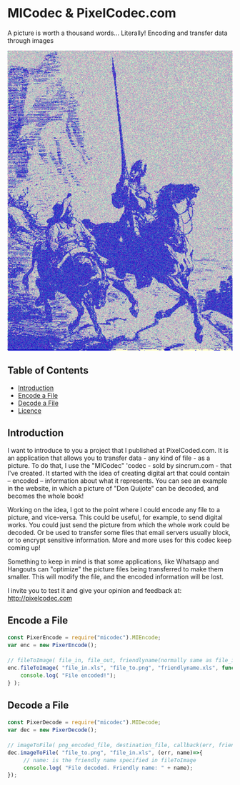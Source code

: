 # MICodec & PixelCodec.com
A picture is worth a thousand words... Literally! Encoding and transfer data through images

![Encoded Quijote book](https://raw.githubusercontent.com/dmonza/MICodec/master/quijote.png)

Table of Contents
-----------------
  * [Introduction](#introduction)
  * [Encode a File](#encode)
  * [Decode a File](#decode)
  * [Licence](LICENSE.md)

## Introduction
I want to introduce to you a project that I published at PixelCoded.com. It is an application that allows you to transfer data - any kind of file - as a picture. To do that, I use the "MICodec" 'codec - sold by sincrum.com - that I've created.
It started with the idea of creating digital art that could contain – encoded – information about what it represents. You can see an example in the website, in which a picture of "Don Quijote" can be decoded, and becomes the whole book!

Working on the idea, I got to the point where I could encode any file to a picture, and vice-versa.
This could be useful, for example, to send digital works. You could just send the picture from which the whole work could be decoded. Or be used to transfer some files that email servers usually block, or to encrypt sensitive information.
More and more uses for this codec keep coming up!

Something to keep in mind is that some applications, like Whatsapp and Hangouts can "optimize" the picture files being transferred to make them smaller. This will modify the file, and the encoded information will be lost.

I invite you to test it and give your opinion and feedback at: http://pixelcodec.com

## Encode a File
```javascript
const PixerEncode = require("micodec").MIEncode;
var enc = new PixerEncode();

// fileToImage( file_in, file_out, friendlyname(normally same as file_in), callback)
enc.fileToImage( "file_in.xls", "file_to.png", "friendlyname.xls", function(){
	console.log( "File encoded!");
} );
```

## Decode a File
```javascript
const PixerDecode = require("micodec").MIDecode;
var dec = new PixerDecode();

// imageToFile( png_encoded_file, destination_file, callback(err, friendlyname))
dec.imageToFile( "file_to.png", "file_in.xls", (err, name)=>{
	 // name: is the friendly name specified in fileToImage
	 console.log( "File decoded. Friendly name: " + name);
});
```
